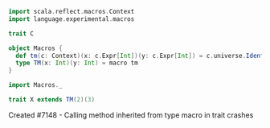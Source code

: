 ```scala
import scala.reflect.macros.Context
import language.experimental.macros

trait C

object Macros {
  def tm(c: Context)(x: c.Expr[Int])(y: c.Expr[Int]) = c.universe.Ident(c.universe.TypeName("C"))
  type TM(x: Int)(y: Int) = macro tm
}
```

```scala
import Macros._

trait X extends TM(2)(3)
```
Created #7148 - Calling method inherited from type macro in trait crashes
